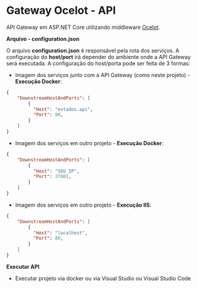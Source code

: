 # Gateway Ocelot - API

API Gateway em ASP.NET Core utilizando middleware [Ocelot](https://github.com/ThreeMammals/Ocelot).

**Arquivo - configuration.json**

O arquivo **configuration.json** é responsável pela rota dos serviços. A configuração do **host/port** irá depender do ambiente onde a API Gateway será executada. A configuração do host/porta pode ser feita de 3 formas:

- Imagem dos serviços junto com a API Gateway (como neste projeto) - **Execução Docker**:

```json
{
    "DownstreamHostAndPorts": [
        {
          "Host": "estados.api",
          "Port": 80,
        }
    ]
}
```

- Imagem dos serviços em outro projeto - **Execução Docker**:

```json
{
    "DownstreamHostAndPorts": [
        {
          "Host": "SEU_IP",
          "Port": 37801,
        }
    ]
}
```

- Imagem dos serviços em outro projeto - **Execução IIS**:

```json
{
    "DownstreamHostAndPorts": [
        {
          "Host": "localhost",
          "Port": 80,
        }
    ]
}
```
 
 **Executar API**
 - Executar projeto via docker ou via Visual Studio ou Visual Studio Code 